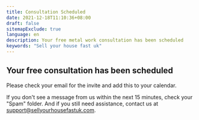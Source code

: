 ```yaml
---
title: Consultation Scheduled
date: 2021-12-18T11:10:36+08:00
draft: false
sitemapExclude: true
language: en
description: Your free metal work consultation has been scheduled
keywords: "Sell your house fast uk"
---
```


## Your free consultation has been scheduled

Please check your email for the invite and add this to your calendar.

If you don't see a message from us within the next 15 minutes, check your "Spam" folder. And if you still need assistance, contact us at support@sellyourhousefastuk.com.


